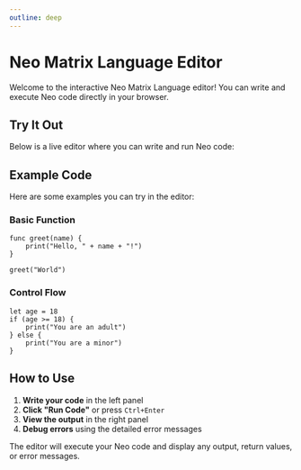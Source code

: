 ```yaml
---
outline: deep
---
```


<script setup>
import NeoEditor from './components/NeoEditor.vue'
</script>

# Neo Matrix Language Editor

Welcome to the interactive Neo Matrix Language editor! You can write and execute Neo code directly in your browser.

## Try It Out

Below is a live editor where you can write and run Neo code:

<NeoEditor />

## Example Code

Here are some examples you can try in the editor:

### Basic Function
```neo
func greet(name) {
    print("Hello, " + name + "!")
}

greet("World")
```

### Control Flow
```neo
let age = 18
if (age >= 18) {
    print("You are an adult")
} else {
    print("You are a minor")
}
```

## How to Use

1. **Write your code** in the left panel
2. **Click "Run Code"** or press `Ctrl+Enter`
3. **View the output** in the right panel
4. **Debug errors** using the detailed error messages

The editor will execute your Neo code and display any output, return values, or error messages.